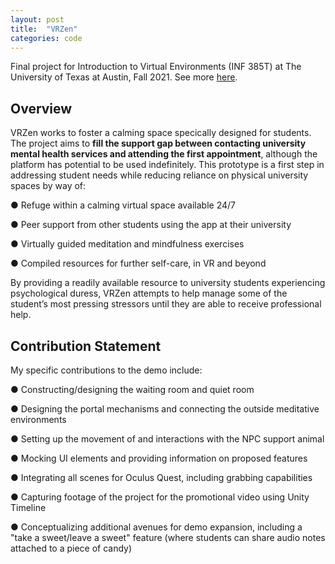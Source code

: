 ```yaml
---
layout: post
title:  "VRZen"
categories: code
---
```


Final project for Introduction to Virtual Environments (INF 385T) at The University of Texas at Austin, Fall 2021. See more [here](https://ekmaus19.itch.io/vrzen).

## Overview

VRZen works to foster a calming space specically designed for students. The project aims to **fill the support gap between contacting university mental health services and attending the first appointment**, although the platform has potential to be used indefinitely. This prototype is a first step in addressing student needs while reducing reliance on physical university spaces by way of:

● Refuge within a calming virtual space available 24/7

● Peer support from other students using the app at their university

● Virtually guided meditation and mindfulness exercises 

● Compiled resources for further self-care, in VR and beyond 

By providing a readily available resource to university students experiencing psychological duress, VRZen attempts to help manage some of the student’s most pressing stressors until they are able to
receive professional help.

## Contribution Statement

My specific contributions to the demo include:

● Constructing/designing the waiting room and quiet room

● Designing the portal mechanisms and connecting the outside meditative environments

● Setting up the movement of and interactions with the NPC support animal

● Mocking UI elements and providing information on proposed features

● Integrating all scenes for Oculus Quest, including grabbing capabilities

● Capturing footage of the project for the promotional video using Unity Timeline

● Conceptualizing additional avenues for demo expansion, including a "take a sweet/leave a sweet" feature (where students can share audio notes attached to a piece of candy)
